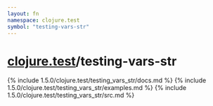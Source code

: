 ```yaml
---
layout: fn
namespace: clojure.test
symbol: "testing-vars-str"
---
```


# [clojure.test](../)/testing-vars-str

{% include 1.5.0/clojure.test/testing_vars_str/docs.md %}
{% include 1.5.0/clojure.test/testing_vars_str/examples.md %}
{% include 1.5.0/clojure.test/testing_vars_str/src.md %}

